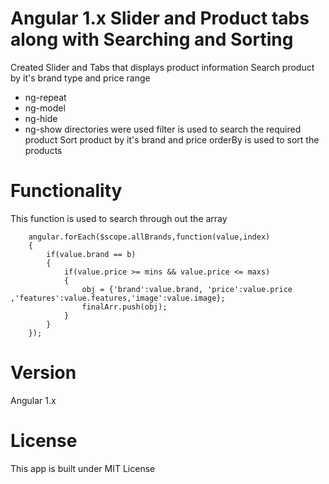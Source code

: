 # Angular 1.x Slider and Product tabs along with Searching and Sorting

Created Slider and Tabs that displays product information
Search product by it's brand type and price range
* ng-repeat
* ng-model
* ng-hide
* ng-show directories were used
filter is used to search the required product
Sort product by it's brand and price 
orderBy is used to sort the products
# Functionality
This function is used to search through out the array

		angular.forEach($scope.allBrands,function(value,index)
		{
		    if(value.brand == b)
		    {
		    	if(value.price >= mins && value.price <= maxs)
		    	{
		    		obj = {'brand':value.brand, 'price':value.price ,'features':value.features,'image':value.image};
					finalArr.push(obj);
		    	}
		    }
		});
# Version 
Angular 1.x
# License
This app is built under MIT License











